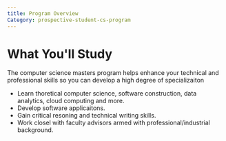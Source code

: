 ```yaml
---
title: Program Overview
Category: prospective-student-cs-program
---
```

# What You'll Study 
The computer science masters program helps enhance your technical and professional skills so you can develop a high degree of specializaiton 
- Learn thoretical computer science, software construction, data analytics, cloud computing and more.
- Develop software applicaitons. 
- Gain critical resoning and technical writing skills.
- Work closel with faculty advisors armed with professional/industrial background. 